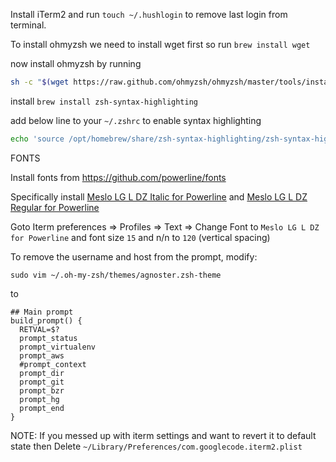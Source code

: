 Install iTerm2 and run `touch ~/.hushlogin` to remove last login from terminal.

To install ohmyzsh we need to install wget first so run `brew install wget`

now install ohmyzsh by running

```bash
sh -c "$(wget https://raw.github.com/ohmyzsh/ohmyzsh/master/tools/install.sh -O -)"
```

install `brew install zsh-syntax-highlighting`

add below line to your `~/.zshrc` to enable syntax highlighting

```bash
echo 'source /opt/homebrew/share/zsh-syntax-highlighting/zsh-syntax-highlighting.zsh' >> ~/.zshrc
```

FONTS

Install fonts from https://github.com/powerline/fonts

Specifically install [Meslo LG L DZ Italic for Powerline](https://github.com/powerline/fonts/blob/master/Meslo%20Dotted/Meslo%20LG%20L%20DZ%20Italic%20for%20Powerline.ttf) and [Meslo LG L DZ Regular for Powerline](https://github.com/powerline/fonts/blob/master/Meslo%20Dotted/Meslo%20LG%20L%20DZ%20Regular%20for%20Powerline.ttf)

Goto Iterm preferences => Profiles => Text => Change Font to `Meslo LG L DZ for Powerline` and font size `15` and n/n to `120` (vertical spacing)


To remove the username and host from the prompt, modify:
```
sudo vim ~/.oh-my-zsh/themes/agnoster.zsh-theme
```

to

```
## Main prompt
build_prompt() {
  RETVAL=$?
  prompt_status
  prompt_virtualenv
  prompt_aws
  #prompt_context
  prompt_dir
  prompt_git
  prompt_bzr
  prompt_hg
  prompt_end
}
```



NOTE: If you messed up with iterm settings and want to revert it to default state then Delete `~/Library/Preferences/com.googlecode.iterm2.plist`
